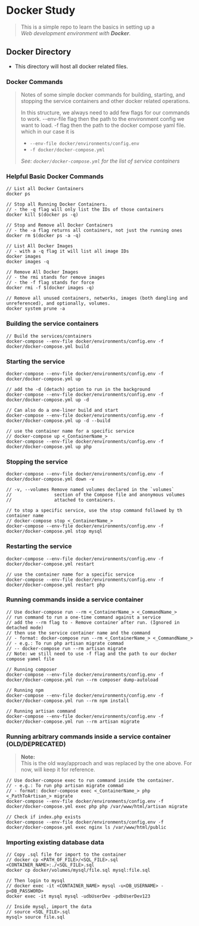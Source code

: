 # Docker Study
> This is a simple repo to learn the basics in setting up a  
> *Web development environment with __Docker__*.

## Docker Directory
- This directory will host all docker related files.

### Docker Commands
> Notes of some simple docker commands for building, starting, and stopping the service containers and other docker related operations.
> 
> In this structure, we always need to add few flags for our commands to work.
> --env-file flag then the path to the environment config we want to load.
> -f flag then the path to the docker compose yaml file.  
> which in our case it is
> - `--env-file docker/environments/config.env`   
> - `-f docker/docker-compose.yml`
> 
> _See: `docker/docker-compose.yml` for the list of service containers_

### Helpful Basic Docker Commands
```
// List all Docker Containers
docker ps

// Stop all Running Docker Containers.
// - the -q flag will only list the IDs of those containers
docker kill $(docker ps -q)

// Stop and Remove all Docker Containers
// - the -a flag returns all containers, not just the running ones
docker rm $(docker ps -a -q)

// List All Docker Images
// - with a -q flag it will list all image IDs
docker images
docker images -q

// Remove All Docker Images
// - the rmi stands for remove images
// - the -f flag stands for force
docker rmi -f $(docker images -q)

// Remove all unused containers, networks, images (both dangling and unreferenced), and optionally, volumes.
docker system prune -a
```

### Building the service containers
```
// Build the services/containers
docker-compose --env-file docker/environments/config.env -f docker/docker-compose.yml build
```

### Starting the service
```
docker-compose --env-file docker/environments/config.env -f docker/docker-compose.yml up

// add the -d (detach) option to run in the background
docker-compose --env-file docker/environments/config.env -f docker/docker-compose.yml up -d

// Can also do a one-liner build and start
docker-compose --env-file docker/environments/config.env -f docker/docker-compose.yml up -d --build

// use the container name for a specific service  
// docker-compose up <_ContainerName_>
docker-compose --env-file docker/environments/config.env -f docker/docker-compose.yml up php
```

### Stopping the service
```
docker-compose --env-file docker/environments/config.env -f docker/docker-compose.yml down -v

// -v, --volumes Remove named volumes declared in the `volumes`
//                section of the Compose file and anonymous volumes
//                attached to containers.

// to stop a specific service, use the stop command followed by th container name  
// docker-compose stop <_ContainerName_>
docker-compose --env-file docker/environments/config.env -f docker/docker-compose.yml stop mysql
```

### Restarting the service
```
docker-compose --env-file docker/environments/config.env -f docker/docker-compose.yml restart

// use the container name for a specific service
docker-compose --env-file docker/environments/config.env -f docker/docker-compose.yml restart php
```

### Running commands inside a service container
```
// Use docker-compose run --rm <_ContainerName_> <_CommandName_>
// run command to run a one-time command against a service
// add the --rm flag to - Remove container after run. (Ignored in detached mode)
// then use the service container name and the command 
// - format: docker-compose run --rm <_ContainerName_> <_CommandName_>
// - e.g.: To run php artisan migrate commad 
// -- docker-compose run --rm artisan migrate
// Note: we still need to use -f flag and the path to our docker compose yamel file

// Running composer
docker-compose --env-file docker/environments/config.env -f docker/docker-compose.yml run --rm composer dump-autoload

// Running npm
docker-compose --env-file docker/environments/config.env -f docker/docker-compose.yml run --rm npm install

// Running artisan command
docker-compose --env-file docker/environments/config.env -f docker/docker-compose.yml run --rm artisan migrate
```

### Running arbitrary commands inside a service container (OLD/DEPRECATED)
> **Note:**  
> This is the old way/approach and was replaced by the one above.
> For now, will keep it for reference.
```
// Use docker-compose exec to run command inside the container.
// - e.g.: To run php artisan migrate commad 
// - format: docker-compose exec <_ContainerName_> php <_PathToArtisan_> migrate
docker-compose --env-file docker/environments/config.env -f docker/docker-compose.yml exec php php /var/www/html/artisan migrate

// Check if index.php exists
docker-compose --env-file docker/environments/config.env -f docker/docker-compose.yml exec nginx ls /var/www/html/public
```

### Importing existing database data
```
// Copy .sql file for import to the container
// docker cp <PATH_OF_FILE>/<SQL_FILE>.sql <CONTAINER_NAME>:./<SQL_FILE>.sql
docker cp docker/volumes/mysql/file.sql mysql:file.sql

// Then login to mysql
// docker exec -it <CONTAINER_NAME> mysql -u<DB_USERNAME> -p<DB_PASSWORD>
docker exec -it mysql mysql -udbUserDev -pdbUserDev123

// Inside mysql, import the data
// source <SQL_FILE>.sql
mysql> source file.sql
```